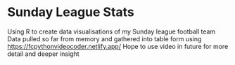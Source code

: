 # Sunday League Stats
Using R to create data visualisations of my Sunday league football team
Data pulled so far from memory and gathered into table form using https://fcpythonvideocoder.netlify.app/
Hope to use video in future for more detail and deeper insight
